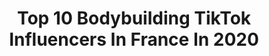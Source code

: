 ---
title: Top 10 Bodybuilding TikTok Influencers In France In 2020
description: >-
  Find top bodybuilding TikTok influencers in France in 2020. Most popular hashtags: #pourtoi #foryou #fitness #bodybuilding.
platform: TikTok
hits: 8
text_top: Analyze the top-rated TikTok accounts on inBeat.
text_bottom: Our platform holds 8 TikTok influencers like this in France for you to work with.
profiles:
  - username: "theslowmethod"
    fullname: >-
      morgan
    bio: >-
      Sport, nutrition, FUN MyProtein: -33% avec le Code : SLOW Cliquez ici👇
    location: "France"
    followers: 84500
    engagement: 598
    commentsToLikes: 0.056665
    id: ck9v917mlc3rw0j78h1chyus8
    verified: false
    hashtags: "#conseil, #tips, #weightloss, #pourtoi"
  - username: "latino_kabyle"
    fullname: >-
      Nas
    bio: >-
      
    location: "France"
    followers: 9107
    engagement: 633
    commentsToLikes: 0.052949
    id: cka0hjtr99kla0i789wjybp27
    verified: false
    hashtags: "#fitness, #arab, #menstyle, #tiktok"
  - username: "ulyces.co"
    fullname: >-
      Ulyces
    bio: >-
      Stories from the Future 🚀✨
    location: "France"
    followers: 104500
    engagement: 1235
    commentsToLikes: 0.007119
    id: ckdng1knehpwg0j23xyawplxo
    verified: true
    hashtags: "#fyp, #tech, #pourtoi, #serie"
  - username: "amanda_lifehacks"
    fullname: >-
      🤓⭐🦋Amanda biz❤️💡🌍
    bio: >-
      IG: Amandabizfit (200k) 🇫🇷🇺🇸 Be smarter than your friends😇 I ❤️ u
    location: "France"
    followers: 142300
    engagement: 917
    commentsToLikes: 0.025818
    id: ckbqsup8mdox30j23ho9lfk1y
    verified: false
    hashtags: "#astuces, #viral, #hair, #mylevismyvibe"
  - username: "felipefitness"
    fullname: >-
      FELIPE
    bio: >-
      👨🏽‍⚕️Doctor 🏋🏽‍♂️ NASM-CPT 🎁DM “Go” On IG For A FREE Macro Calculator
    location: "France"
    followers: 178500
    engagement: 909
    commentsToLikes: 0.011522
    id: cka0tnhl4qm4v0i78rwkxewkw
    verified: false
    hashtags: "#usa, #weightloss, #recipe, #fit"
  - username: "coralinerch"
    fullname: >-
      Coraline Rch
    bio: >-
      La plus timbrée des infirmières 🤯💉 Instagram : Coraline.r
    location: "France"
    followers: 22000
    engagement: 1409
    commentsToLikes: 0.015768
    id: ck8s4wtcbdash0j78pj4hnjfm
    verified: false
    hashtags: "#infirmi, #summer, #infirmiere, #soignant"
  - username: "alejandrowolf33"
    fullname: >-
      Alejandro Wolf
    bio: >-
      Salut! My name is Alejandro wolfffffffff 🐺
    location: "France"
    followers: 29300
    engagement: 825
    commentsToLikes: 0.018419
    id: ckav3zxvdad5h0j23ls6w5ezp
    verified: false
    hashtags: "#muscleman, #fyp, #gay, #funny"
  - username: "el_marticino"
    fullname: >-
      Martin Petit
    bio: >-
      Tétraplégique C6/C7 UN TÉTRA NE BOUGE PAS QUE LA TÊTE !!! Insta : @el_marticino
    location: "France"
    followers: 26100
    engagement: 910
    commentsToLikes: 0.011578
    id: ckbez3e71k18q0j23vm2evb1q
    verified: false
    hashtags: "#sensibilisation, #foryoupage, #pourtoi, #quadriplegic"
---